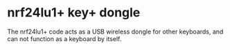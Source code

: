 # nrf24lu1+ key+ dongle

The nrf24lu1+ code acts as a USB wireless dongle for other keyboards, and
can not function as a keyboard by itself.
